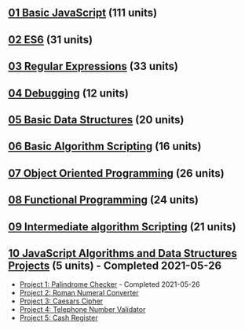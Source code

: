 ## [01 Basic JavaScript](https://github.com/EO4wellness/T-I-L/tree/main/JavaScript/freecodecamp-exercises/01.BasicJavaScript) (111 units)

## [02 ES6](https://github.com/EO4wellness/T-I-L/tree/main/JavaScript/freecodecamp-exercises/02.ES6) (31 units) 

## [03 Regular Expressions](https://github.com/EO4wellness/T-I-L/tree/main/JavaScript/freecodecamp-exercises/03.RegularExpressions) (33 units) 

## [04 Debugging](#) (12 units)

## [05 Basic Data Structures](#) (20 units)

## [06 Basic Algorithm Scripting](#) (16 units)

## [07 Object Oriented Programming](#) (26 units)

## [08 Functional Programming](#) (24 units)

## [09 Intermediate algorithm Scripting](#) (21 units)

## [10 JavaScript Algorithms and Data Structures Projects](https://github.com/EO4wellness/T-I-L/tree/main/JavaScript/freecodecamp-exercises/10.JavaScriptAlgorithmsDataStructureProjects) (5 units) - Completed 2021-05-26
* [Project 1: Palindrome Checker](https://github.com/EO4wellness/T-I-L/tree/main/JavaScript/freecodecamp-exercises/10.JavaScriptAlgorithmsDataStructureProjects/Palindrome%20Checker) - Completed 2021-05-26
* [Project 2: Roman Numeral Converter](https://github.com/EO4wellness/T-I-L/tree/main/JavaScript/freecodecamp-exercises/10.JavaScriptAlgorithmsDataStructureProjects/Roman%20Numeral%20Converter)
* [Project 3: Caesars Cipher](https://github.com/EO4wellness/T-I-L/tree/main/JavaScript/freecodecamp-exercises/10.JavaScriptAlgorithmsDataStructureProjects/Caesars%20Cipher)
* [Project 4: Telephone Number Validator](https://github.com/EO4wellness/T-I-L/tree/main/JavaScript/freecodecamp-exercises/10.JavaScriptAlgorithmsDataStructureProjects/Telephone%20Number%20Validator)
* [Project 5: Cash Register](https://github.com/EO4wellness/T-I-L/tree/main/JavaScript/freecodecamp-exercises/10.JavaScriptAlgorithmsDataStructureProjects/Cash%20Register)

